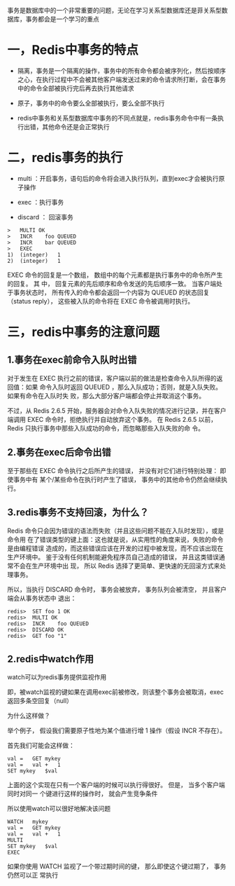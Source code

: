 事务是数据库中的一个非常重要的问题，无论在学习关系型数据库还是菲关系型数据库，事务都会是一个学习的重点

# 一，Redis中事务的特点

* 隔离，事务是一个隔离的操作，事务中的所有命令都会被序列化，然后按顺序之心，在执行过程中不会被其他客户端发送过来的命令请求所打断，会在事务中的命令全部被执行完后再去执行其他请求

* 原子，事务中的命令要么全部被执行，要么全部不执行

* redis中事务和关系型数据库中事务的不同点就是，redis事务命令中有一条执行出错，其他命令还是会正常执行


# 二，redis事务的执行

* multi ：开启事务，语句后的命令将会进入执行队列，直到exec才会被执行原子操作

* exec ：执行事务

* discard ： 回滚事务

```shell
>	MULTI OK
>	INCR	foo QUEUED
>	INCR	bar QUEUED
>	EXEC 
1)	(integer)	1 
2)	(integer)	1
```
EXEC	命令的回复是一个数组，	数组中的每个元素都是执行事务中的命令所产生的回复。	其 中，	回复元素的先后顺序和命令发送的先后顺序一致。
当客户端处于事务状态时，	所有传入的命令都会返回一个内容为		QUEUED		的状态回复 （status	reply），	这些被入队的命令将在	EXEC	命令被调用时执行。

# 三，redis中事务的注意问题

## 1.事务在exec前命令入队时出错

对于发生在	EXEC	执行之前的错误，客户端以前的做法是检查命令入队所得的返回值：如果 命令入队时返回		QUEUED		，那么入队成功；否则，就是入队失败。如果有命令在入队时失 败，那么大部分客户端都会停止并取消这个事务。

不过，从	Redis	2.6.5	开始，服务器会对命令入队失败的情况进行记录，并在客户端调用 EXEC	命令时，拒绝执行并自动放弃这个事务。 在	Redis	2.6.5	以前，	Redis	只执行事务中那些入队成功的命令，而忽略那些入队失败的命 令。

## 2.事务在exec后命令出错

至于那些在	EXEC	命令执行之后所产生的错误，	并没有对它们进行特别处理：	即使事务中有 某个/某些命令在执行时产生了错误，	事务中的其他命令仍然会继续执行。

## 3.redis事务不支持回滚，为什么？

Redis	命令只会因为错误的语法而失败（并且这些问题不能在入队时发现），或是命令用 在了错误类型的键上面：这也就是说，从实用性的角度来说，失败的命令是由编程错误 造成的，而这些错误应该在开发的过程中被发现，而不应该出现在生产环境中。 鉴于没有任何机制能避免程序员自己造成的错误，	并且这类错误通常不会在生产环境中出 现，	所以	Redis	选择了更简单、更快速的无回滚方式来处理事务。


所以，当执行	DISCARD	命令时，	事务会被放弃，	事务队列会被清空，	并且客户端会从事务状态中 退出：
```shell
redis>	SET	foo	1 OK
redis>	MULTI OK
redis>	INCR	foo QUEUED
redis>	DISCARD OK
redis>	GET	foo "1"
```

## 2.redis中watch作用

watch可以为redis事务提供监视作用

即，被watch监视的键如果在调用exec前被修改，则该整个事务会被取消，exec返回多条空回复（null）

为什么这样做？

举个例子，	假设我们需要原子性地为某个值进行增		1		操作（假设	INCR	不存在）。

首先我们可能会这样做：
```shell
val	=	GET	mykey 
val	=	val	+	1 
SET	mykey	$val
```
上面的这个实现在只有一个客户端的时候可以执行得很好。	但是，	当多个客户端同时对同一 个键进行这样的操作时，	就会产生竞争条件

所以使用watch可以很好地解决该问题
```shell
WATCH	mykey
val	=	GET	mykey 
val	=	val	+	1
MULTI 
SET	mykey	$val 
EXEC
```

如果你使用	WATCH	监视了一个带过期时间的键，	那么即使这个键过期了，	事务仍然可以正 常执行